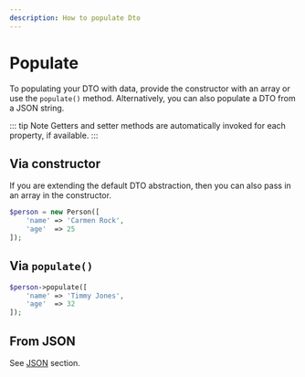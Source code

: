 ```yaml
---
description: How to populate Dto
---
```


# Populate

To populating your DTO with data, provide the constructor with an array or use the `populate()` method.
Alternatively, you can also populate a DTO from a JSON string.

::: tip Note
Getters and setter methods are automatically invoked for each property, if available.
:::

## Via constructor

If you are extending the default DTO abstraction, then you can also pass in an array in the constructor.

```php
$person = new Person([
    'name' => 'Carmen Rock',
    'age'  => 25
]);
```

## Via `populate()`

```php
$person->populate([
    'name' => 'Timmy Jones',
    'age'  => 32
]);
```

## From JSON

See [JSON](./json.md) section.
